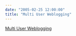 ```yaml
---
date: "2005-02-25 12:00:00"
title: "Multi User Weblogging"
---
```


[Multi User Weblogging](/lemire/blog/2005/02-25-multi-user-weblogging)

